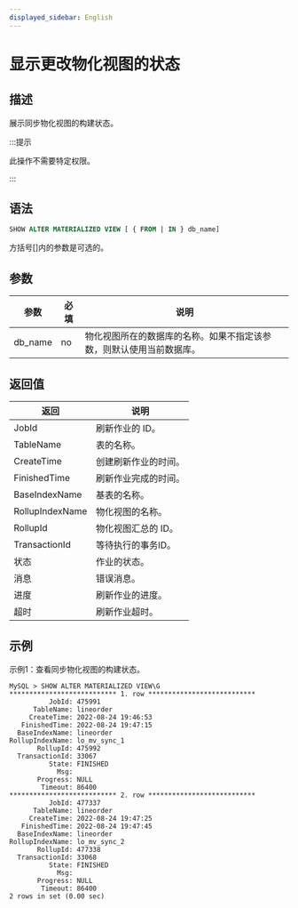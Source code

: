```yaml
---
displayed_sidebar: English
---
```


# 显示更改物化视图的状态

## 描述

展示同步物化视图的构建状态。

:::提示

此操作不需要特定权限。

:::

## 语法

```SQL
SHOW ALTER MATERIALIZED VIEW [ { FROM | IN } db_name]
```

方括号[]内的参数是可选的。

## 参数

|参数|必填|说明|
|---|---|---|
|db_name|no|物化视图所在的数据库的名称。如果不指定该参数，则默认使用当前数据库。|

## 返回值

|返回|说明|
|---|---|
|JobId|刷新作业的 ID。|
|TableName|表的名称。|
|CreateTime|创建刷新作业的时间。|
|FinishedTime|刷新作业完成的时间。|
|BaseIndexName|基表的名称。|
|RollupIndexName|物化视图的名称。|
|RollupId|物化视图汇总的 ID。|
|TransactionId|等待执行的事务ID。|
|状态|作业的状态。|
|消息|错误消息。|
|进度|刷新作业的进度。|
|超时|刷新作业超时。|

## 示例

示例1：查看同步物化视图的构建状态。

```Plain
MySQL > SHOW ALTER MATERIALIZED VIEW\G
*************************** 1. row ***************************
          JobId: 475991
      TableName: lineorder
     CreateTime: 2022-08-24 19:46:53
   FinishedTime: 2022-08-24 19:47:15
  BaseIndexName: lineorder
RollupIndexName: lo_mv_sync_1
       RollupId: 475992
  TransactionId: 33067
          State: FINISHED
            Msg: 
       Progress: NULL
        Timeout: 86400
*************************** 2. row ***************************
          JobId: 477337
      TableName: lineorder
     CreateTime: 2022-08-24 19:47:25
   FinishedTime: 2022-08-24 19:47:45
  BaseIndexName: lineorder
RollupIndexName: lo_mv_sync_2
       RollupId: 477338
  TransactionId: 33068
          State: FINISHED
            Msg: 
       Progress: NULL
        Timeout: 86400
2 rows in set (0.00 sec)
```
